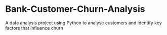 # Bank-Customer-Churn-Analysis
A data analysis project using Python to analyse customers and identify key factors that influence churn
